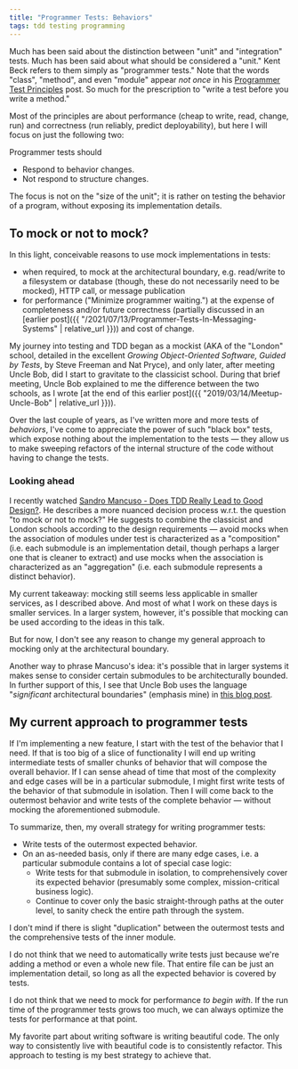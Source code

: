 ```yaml
---
title: "Programmer Tests: Behaviors"
tags: tdd testing programming
---
```


Much has been said about the distinction between "unit" and "integration" tests. Much has been said about what should be considered a "unit." Kent Beck refers to them simply as "programmer tests." Note that the words "class", "method", and even "module" appear _not once_ in his [Programmer Test Principles](https://medium.com/@kentbeck_7670/programmer-test-principles-d01c064d7934) post. So much for the prescription to "write a test before you write a method."

Most of the principles are about performance (cheap to write, read, change, run) and correctness (run reliably, predict deployability), but here I will focus on just the following two:

Programmer tests should

- Respond to behavior changes.
- Not respond to structure changes.

The focus is not on the "size of the unit"; it is rather on testing the behavior of a program, without exposing its implementation details.

## To mock or not to mock?

In this light, conceivable reasons to use mock implementations in tests:

- when required, to mock at the architectural boundary, e.g. read/write to a filesystem or database (though, these do not necessarily need to be mocked), HTTP call, or message publication
- for performance ("Minimize programmer waiting.") at the expense of completeness and/or future correctness (partially discussed in an [earlier post]({{ "/2021/07/13/Programmer-Tests-In-Messaging-Systems" | relative_url }})) and cost of change.

My journey into testing and TDD began as a mockist (AKA of the "London" school, detailed in the excellent _Growing Object-Oriented Software, Guided by Tests_, by Steve Freeman and Nat Pryce), and only later, after meeting Uncle Bob, did I start to gravitate to the classicist school. During that brief meeting, Uncle Bob explained to me the difference between the two schools, as I wrote [at the end of this earlier post]({{ "2019/03/14/Meetup-Uncle-Bob" | relative_url }})).

Over the last couple of years, as I've written more and more tests of _behaviors_, I've come to appreciate the power of such "black box" tests, which expose nothing about the implementation to the tests — they allow us to make sweeping refactors of the internal structure of the code without having to change the tests.

### Looking ahead

I recently watched [Sandro Mancuso - Does TDD Really Lead to Good Design?](https://www.youtube.com/watch?v=KyFVA4Spcgg). He describes a more nuanced decision process w.r.t. the question "to mock or not to mock?" He suggests to combine the classicist and London schools according to the design requirements — avoid mocks when the association of modules under test is characterized as a "composition" (i.e. each submodule is an implementation detail, though perhaps a larger one that is cleaner to extract) and use mocks when the association is characterized as an "aggregation" (i.e. each submodule represents a distinct behavior).

My current takeaway: mocking still seems less applicable in smaller services, as I described above. And most of what I work on these days is smaller services. In a larger system, however, it's possible that mocking can be used according to the ideas in this talk.

But for now, I don't see any reason to change my general approach to mocking only at the architectural boundary.

Another way to phrase Mancuso's idea: it's possible that in larger systems it makes sense to consider certain submodules to be architecturally bounded. In further support of this, I see that Uncle Bob uses the language "_significant_ architectural boundaries" (emphasis mine) in [this blog post](https://blog.cleancoder.com/uncle-bob/2014/06/17/IsTddDeadFinalThoughts.html).

## My current approach to programmer tests

If I'm implementing a new feature, I start with the test of the behavior that I need. If that is too big of a slice of functionality I will end up writing intermediate tests of smaller chunks of behavior that will compose the overall behavior. If I can sense ahead of time that most of the complexity and edge cases will be in a particular submodule, I might first write tests of the behavior of that submodule in isolation. Then I will come back to the outermost behavior and write tests of the complete behavior — without mocking the aforementioned submodule.

To summarize, then, my overall strategy for writing programmer tests:

- Write tests of the outermost expected behavior.
- On an as-needed basis, only if there are many edge cases, i.e. a particular submodule contains a lot of special case logic:
  - Write tests for that submodule in isolation, to comprehensively cover its expected behavior (presumably some complex, mission-critical business logic).
  - Continue to cover only the basic straight-through paths at the outer level, to sanity check the entire path through the system.

I don't mind if there is slight "duplication" between the outermost tests and the comprehensive tests of the inner module.

I do not think that we need to automatically write tests just because we're adding a method or even a whole new file. That entire file can be just an implementation detail, so long as all the expected behavior is covered by tests.

I do not think that we need to mock for performance _to begin with_. If the run time of the programmer tests grows too much, we can always optimize the tests for performance at that point.

My favorite part about writing software is writing beautiful code. The only way to consistently live with beautiful code is to consistently refactor. This approach to testing is my best strategy to achieve that.
